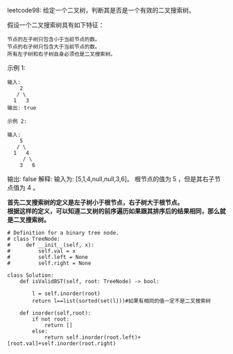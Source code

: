 leetcode98:
给定一个二叉树，判断其是否是一个有效的二叉搜索树。

假设一个二叉搜索树具有如下特征：

    节点的左子树只包含小于当前节点的数。
    节点的右子树只包含大于当前节点的数。
    所有左子树和右子树自身必须也是二叉搜索树。

示例 1:  
```
输入:  
    2  
   / \    
  1   3  
输出: true  

示例 2:  

输入:  
    5  
   / \  
  1   4    
     / \  
    3   6 
```
输出: false
解释: 输入为: [5,1,4,null,null,3,6]。
     根节点的值为 5 ，但是其右子节点值为 4 。

**首先二叉搜索树的定义是左子树小于根节点，右子树大于根节点。**  
**根据这样的定义，可以知道二叉树的前序遍历如果跟其排序后的结果相同，那么就是二叉搜索树。** 
```
# Definition for a binary tree node.
# class TreeNode:
#     def __init__(self, x):
#         self.val = x
#         self.left = None
#         self.right = None

class Solution:
    def isValidBST(self, root: TreeNode) -> bool:
        
        l = self.inorder(root)
        return l==list(sorted(set(l)))#如果有相同的值一定不是二叉搜索树
    
    def inorder(self,root):
        if not root:
            return []
        else:
            return self.inorder(root.left)+[root.val]+self.inorder(root.right)
```
